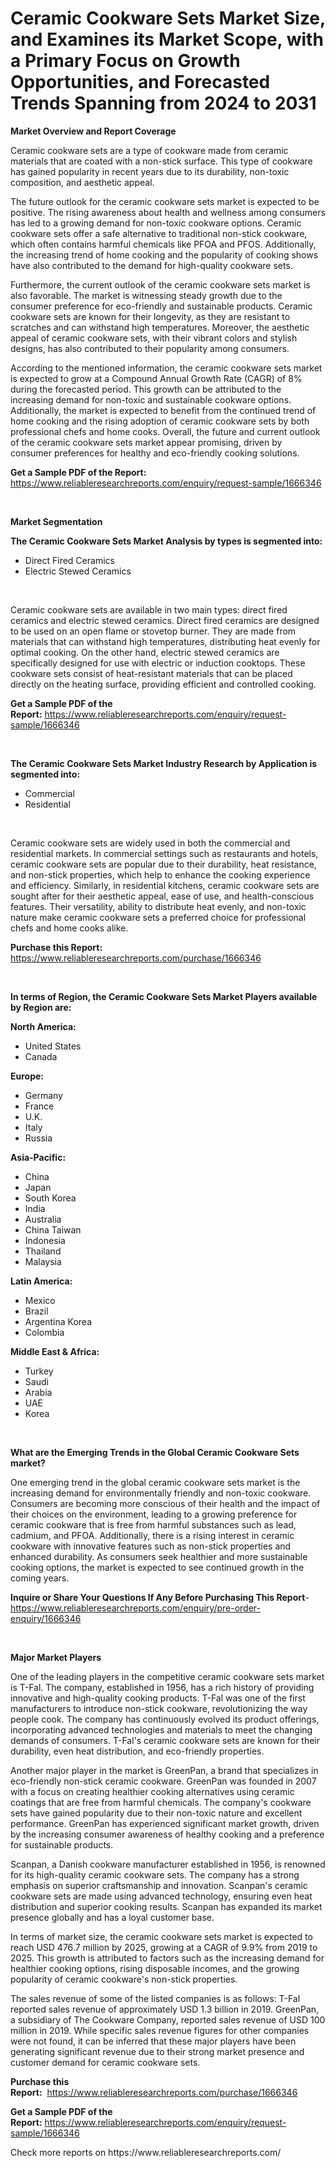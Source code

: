 <p><h1>Ceramic Cookware Sets Market Size, and Examines its Market Scope, with a Primary Focus on Growth Opportunities, and Forecasted Trends Spanning from 2024 to 2031</h1></p><p><strong>Market Overview and Report Coverage</strong></p>
<p><p>Ceramic cookware sets are a type of cookware made from ceramic materials that are coated with a non-stick surface. This type of cookware has gained popularity in recent years due to its durability, non-toxic composition, and aesthetic appeal.</p><p>The future outlook for the ceramic cookware sets market is expected to be positive. The rising awareness about health and wellness among consumers has led to a growing demand for non-toxic cookware options. Ceramic cookware sets offer a safe alternative to traditional non-stick cookware, which often contains harmful chemicals like PFOA and PFOS. Additionally, the increasing trend of home cooking and the popularity of cooking shows have also contributed to the demand for high-quality cookware sets.</p><p>Furthermore, the current outlook of the ceramic cookware sets market is also favorable. The market is witnessing steady growth due to the consumer preference for eco-friendly and sustainable products. Ceramic cookware sets are known for their longevity, as they are resistant to scratches and can withstand high temperatures. Moreover, the aesthetic appeal of ceramic cookware sets, with their vibrant colors and stylish designs, has also contributed to their popularity among consumers.</p><p>According to the mentioned information, the ceramic cookware sets market is expected to grow at a Compound Annual Growth Rate (CAGR) of 8% during the forecasted period. This growth can be attributed to the increasing demand for non-toxic and sustainable cookware options. Additionally, the market is expected to benefit from the continued trend of home cooking and the rising adoption of ceramic cookware sets by both professional chefs and home cooks. Overall, the future and current outlook of the ceramic cookware sets market appear promising, driven by consumer preferences for healthy and eco-friendly cooking solutions.</p></p>
<p><strong>Get a Sample PDF of the Report:</strong> <a href="https://www.reliableresearchreports.com/enquiry/request-sample/1666346">https://www.reliableresearchreports.com/enquiry/request-sample/1666346</a></p>
<p>&nbsp;</p>
<p><strong>Market Segmentation</strong></p>
<p><strong>The Ceramic Cookware Sets Market Analysis by types is segmented into:</strong></p>
<p><ul><li>Direct Fired Ceramics</li><li>Electric Stewed Ceramics</li></ul></p>
<p>&nbsp;</p>
<p><p>Ceramic cookware sets are available in two main types: direct fired ceramics and electric stewed ceramics. Direct fired ceramics are designed to be used on an open flame or stovetop burner. They are made from materials that can withstand high temperatures, distributing heat evenly for optimal cooking. On the other hand, electric stewed ceramics are specifically designed for use with electric or induction cooktops. These cookware sets consist of heat-resistant materials that can be placed directly on the heating surface, providing efficient and controlled cooking.</p></p>
<p><strong>Get a Sample PDF of the Report:</strong>&nbsp;<a href="https://www.reliableresearchreports.com/enquiry/request-sample/1666346">https://www.reliableresearchreports.com/enquiry/request-sample/1666346</a></p>
<p>&nbsp;</p>
<p><strong>The Ceramic Cookware Sets Market Industry Research by Application is segmented into:</strong></p>
<p><ul><li>Commercial</li><li>Residential</li></ul></p>
<p>&nbsp;</p>
<p><p>Ceramic cookware sets are widely used in both the commercial and residential markets. In commercial settings such as restaurants and hotels, ceramic cookware sets are popular due to their durability, heat resistance, and non-stick properties, which help to enhance the cooking experience and efficiency. Similarly, in residential kitchens, ceramic cookware sets are sought after for their aesthetic appeal, ease of use, and health-conscious features. Their versatility, ability to distribute heat evenly, and non-toxic nature make ceramic cookware sets a preferred choice for professional chefs and home cooks alike.</p></p>
<p><strong>Purchase this Report:</strong>&nbsp; <a href="https://www.reliableresearchreports.com/purchase/1666346">https://www.reliableresearchreports.com/purchase/1666346</a></p>
<p>&nbsp;</p>
<p><strong>In terms of Region, the Ceramic Cookware Sets Market Players available by Region are:</strong></p>
<p>
    <p> <strong> North America: </strong>
        <ul>
            <li>United States</li>
            <li>Canada</li>
        </ul>
        </p> 
    <p> <strong> Europe: </strong>
        <ul>
            <li>Germany</li>
            <li>France</li>
            <li>U.K.</li>
            <li>Italy</li>
            <li>Russia</li>
        </ul>
        </p> 
    <p> <strong> Asia-Pacific: </strong>
        <ul>
            <li>China</li>
            <li>Japan</li>
            <li>South Korea</li>
            <li>India</li>
            <li>Australia</li>
            <li>China Taiwan</li>
            <li>Indonesia</li>
            <li>Thailand</li>
            <li>Malaysia</li>
        </ul>
        </p> 
    <p> <strong> Latin America: </strong>
        <ul>
            <li>Mexico</li>
            <li>Brazil</li>
            <li>Argentina Korea</li>
            <li>Colombia</li>
        </ul>
        </p> 
    <p> <strong> Middle East & Africa: </strong>
        <ul>
            <li>Turkey</li>
            <li>Saudi</li>
            <li>Arabia</li>
            <li>UAE</li>
            <li>Korea</li>
        </ul>
    </p>
    </p>
<p>&nbsp;</p>
<p><strong>What are the Emerging Trends in the Global Ceramic Cookware Sets market?</strong></p>
<p><p>One emerging trend in the global ceramic cookware sets market is the increasing demand for environmentally friendly and non-toxic cookware. Consumers are becoming more conscious of their health and the impact of their choices on the environment, leading to a growing preference for ceramic cookware that is free from harmful substances such as lead, cadmium, and PFOA. Additionally, there is a rising interest in ceramic cookware with innovative features such as non-stick properties and enhanced durability. As consumers seek healthier and more sustainable cooking options, the market is expected to see continued growth in the coming years.</p></p>
<p><strong>Inquire or Share Your Questions If Any Before Purchasing This Report</strong>- <a href="https://www.reliableresearchreports.com/enquiry/pre-order-enquiry/1666346">https://www.reliableresearchreports.com/enquiry/pre-order-enquiry/1666346</a></p>
<p>&nbsp;</p>
<p><strong>Major Market Players</strong></p>
<p><p>One of the leading players in the competitive ceramic cookware sets market is T-Fal. The company, established in 1956, has a rich history of providing innovative and high-quality cooking products. T-Fal was one of the first manufacturers to introduce non-stick cookware, revolutionizing the way people cook. The company has continuously evolved its product offerings, incorporating advanced technologies and materials to meet the changing demands of consumers. T-Fal's ceramic cookware sets are known for their durability, even heat distribution, and eco-friendly properties. </p><p>Another major player in the market is GreenPan, a brand that specializes in eco-friendly non-stick ceramic cookware. GreenPan was founded in 2007 with a focus on creating healthier cooking alternatives using ceramic coatings that are free from harmful chemicals. The company's cookware sets have gained popularity due to their non-toxic nature and excellent performance. GreenPan has experienced significant market growth, driven by the increasing consumer awareness of healthy cooking and a preference for sustainable products.</p><p>Scanpan, a Danish cookware manufacturer established in 1956, is renowned for its high-quality ceramic cookware sets. The company has a strong emphasis on superior craftsmanship and innovation. Scanpan's ceramic cookware sets are made using advanced technology, ensuring even heat distribution and superior cooking results. Scanpan has expanded its market presence globally and has a loyal customer base.</p><p>In terms of market size, the ceramic cookware sets market is expected to reach USD 476.7 million by 2025, growing at a CAGR of 9.9% from 2019 to 2025. This growth is attributed to factors such as the increasing demand for healthier cooking options, rising disposable incomes, and the growing popularity of ceramic cookware's non-stick properties.</p><p>The sales revenue of some of the listed companies is as follows: T-Fal reported sales revenue of approximately USD 1.3 billion in 2019. GreenPan, a subsidiary of The Cookware Company, reported sales revenue of USD 100 million in 2019. While specific sales revenue figures for other companies were not found, it can be inferred that these major players have been generating significant revenue due to their strong market presence and customer demand for ceramic cookware sets.</p></p>
<p><strong>Purchase this Report:</strong>&nbsp;&nbsp;<a href="https://www.reliableresearchreports.com/purchase/1666346">https://www.reliableresearchreports.com/purchase/1666346</a></p>
<p></p>
<p><strong>Get a Sample PDF of the Report:</strong>&nbsp;<a href="https://www.reliableresearchreports.com/enquiry/request-sample/1666346">https://www.reliableresearchreports.com/enquiry/request-sample/1666346</a></p>
<p>Check more reports on https://www.reliableresearchreports.com/</p>